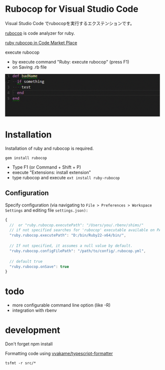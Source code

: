 # Rubocop for Visual Studio Code

Visual Studio Code でrubocopを実行するエクステンションです。

[rubocop](https://github.com/bbatsov/rubocop) is code analyzer for ruby.

[ruby rubocop in Code Market Place](https://marketplace.visualstudio.com/items/misogi.ruby-rubocop)

execute rubocop
- by execute command "Ruby: execute rubocop" (press F1)
- on Saving .rb file

![exec on save](./images/onsave.gif)

# Installation

Installation of ruby and rubocop is required.

```
gem install rubocop
```

- Type F1 (or Command + Shift + P)
- execute "Extensions: install extension"
- type rubocop and execute `ext install ruby-rubocop`

## Configuration

Specify configuration (via navigating to `File > Preferences > Workspace Settings` and editing file `settings.json):`

```javascript
{
  //  or "ruby.rubocop.executePath": "/Users/you/.rbenv/shims/"
  // if not specified searches for 'rubocop' executable available on PATH
  "ruby.rubocop.executePath": "D:/bin/Ruby22-x64/bin/",

  // If not specified, it assumes a null value by default.
  "ruby.rubocop.configFilePath": "/path/to/config/.rubocop.yml",

  // default true
  "ruby.rubocop.onSave": true
}
```

# todo

- more configurable command line option (like -R)
- integration with rbenv

# development

Don't forget npm install

Formatting code using [vvakame/typescript-formatter](https://github.com/vvakame/typescript-formatter)

    tsfmt -r src/*
